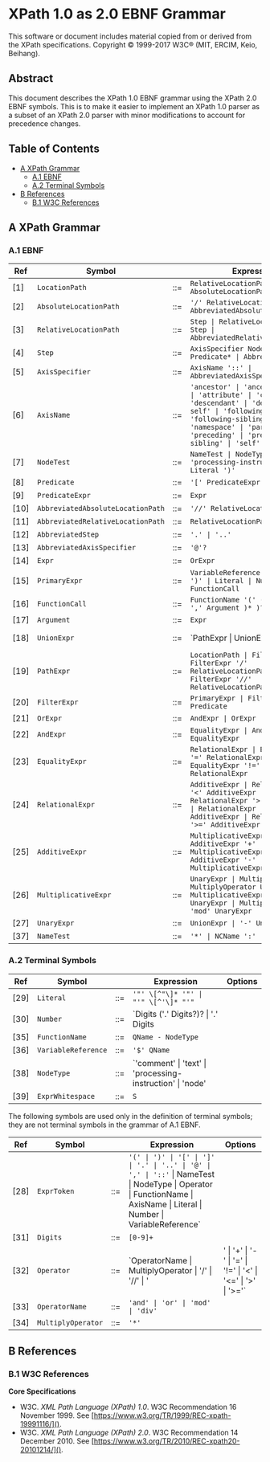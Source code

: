# XPath 1.0 as 2.0 EBNF Grammar

This software or document includes material copied from or derived from the
XPath specifications. Copyright © 1999-2017 W3C® (MIT, ERCIM, Keio, Beihang).

## Abstract
This document describes the XPath 1.0 EBNF grammar using the XPath 2.0
EBNF symbols. This is to make it easier to implement an XPath 1.0 parser
as a subset of an XPath 2.0 parser with minor modifications to account
for precedence changes.

## Table of Contents
- [A XPath Grammar](#a-xpath-grammar)
  - [A.1 EBNF](#a1-ebnf)
  - [A.2 Terminal Symbols](#a2-terminal-symbols)
- [B References](#b-references)
  - [B.1 W3C References](#b1-w3c-references)

## A XPath Grammar

### A.1 EBNF

| Ref     | Symbol                            |     | Expression                          | Options              |
|---------|-----------------------------------|-----|-------------------------------------|----------------------|
| \[1\]   | `LocationPath`                    | ::= | `RelativeLocationPath \| AbsoluteLocationPath` |           |
| \[2\]   | `AbsoluteLocationPath`            | ::= | `'/' RelativeLocationPath? \| AbbreviatedAbsoluteLocationPath` | |
| \[3\]   | `RelativeLocationPath`            | ::= | `Step \| RelativeLocationPath '/' Step \| AbbreviatedRelativeLocationPath` | |
| \[4\]   | `Step`                            | ::= | `AxisSpecifier NodeTest Predicate* \| AbbreviatedStep` |   |
| \[5\]   | `AxisSpecifier`                   | ::= | `AxisName '::' \| AbbreviatedAxisSpecifier` |              |
| \[6\]   | `AxisName`                        | ::= | `'ancestor' \| 'ancestor-or-self' \| 'attribute' \| 'child' \| 'descendant' \| 'descendant-or-self' \| 'following' \| 'following-sibling' \| 'namespace' \| 'parent' \| 'preceding' \| 'preceding-sibling' \| 'self'` | |
| \[7\]   | `NodeTest`                        | ::= | `NameTest \| NodeType '(' ')' \| 'processing-instruction' '(' Literal ')'` | |
| \[8\]   | `Predicate`                       | ::= | `'[' PredicateExpr ']'`             |                      | 
| \[9\]   | `PredicateExpr`                   | ::= | `Expr`                              |                      |
| \[10\]  | `AbbreviatedAbsoluteLocationPath` | ::= | `'//' RelativeLocationPath`         |                      |
| \[11\]  | `AbbreviatedRelativeLocationPath` | ::= | `RelativeLocationPath '//' Step`    |                      |	
| \[12\]  | `AbbreviatedStep`                 | ::= | `'.' \| '..'`                       |                      |
| \[13\]  | `AbbreviatedAxisSpecifier`        | ::= | `'@'?`                              |                      |
| \[14\]  | `Expr`                            | ::= | `OrExpr`                            |                      |
| \[15\]  | `PrimaryExpr`                     | ::= | `VariableReference \| '(' Expr ')' \| Literal \| Number \| FunctionCall` | |
| \[16\]  | `FunctionCall`                    | ::= | `FunctionName '(' ( Argument ( ',' Argument )* )? ')'` |   |
| \[17\]  | `Argument`                        | ::= | `Expr`                              |                      |
| \[18\]  | `UnionExpr`                       | ::= | `PathExpr \| UnionExpr '|' PathExpr` |                     |	
| \[19\]  | `PathExpr`                        | ::= | `LocationPath \| FilterExpr \| FilterExpr '/' RelativeLocationPath \| FilterExpr '//' RelativeLocationPath` | |
| \[20\]  | `FilterExpr`                      | ::= | `PrimaryExpr \| FilterExpr Predicate` |                    |
| \[21\]  | `OrExpr`                          | ::= | `AndExpr \| OrExpr 'or' AndExpr`    |                      |
| \[22\]  | `AndExpr`                         | ::= | `EqualityExpr \| AndExpr 'and' EqualityExpr` |             |
| \[23\]  | `EqualityExpr`                    | ::= | `RelationalExpr \| EqualityExpr '=' RelationalExpr \| EqualityExpr '!=' RelationalExpr` | |
| \[24\]  | `RelationalExpr`                  | ::= | `AdditiveExpr \| RelationalExpr '<' AdditiveExpr \| RelationalExpr '>' AdditiveExpr \| RelationalExpr '<=' AdditiveExpr \| RelationalExpr '>=' AdditiveExpr` | |
| \[25\]  | `AdditiveExpr`                    | ::= | `MultiplicativeExpr \| AdditiveExpr '+' MultiplicativeExpr \| AdditiveExpr '-' MultiplicativeExpr` | |
| \[26\]  | `MultiplicativeExpr`              | ::= | `UnaryExpr \| MultiplicativeExpr MultiplyOperator UnaryExpr \| MultiplicativeExpr 'div' UnaryExpr \| MultiplicativeExpr 'mod' UnaryExpr` | |
| \[27\]  | `UnaryExpr`                       | ::= | `UnionExpr \| '-' UnaryExpr`        |                      |
| \[37\]  | `NameTest`                        | ::= | `'*' \| NCName ':' '*' \| QName`    |                      |

### A.2 Terminal Symbols

| Ref     | Symbol                            |     | Expression                          | Options              |
|---------|-----------------------------------|-----|-------------------------------------|----------------------|
| \[29\]  | `Literal`                         | ::= | `'"' \[^"\]* '"' \| "'" \[^'\]* "'"` |                     |
| \[30\]  | `Number`                          | ::= | `Digits ('.' Digits?)? \| '.' Digits |                     |
| \[35\]  | `FunctionName`                    | ::= | `QName - NodeType`                  |                      |
| \[36\]  | `VariableReference`               | ::= | `'$' QName`                         |                      |
| \[38\]  | `NodeType`                        | ::= | `'comment' \| 'text' \| 'processing-instruction' \| 'node' | |
| \[39\]  | `ExprWhitespace`                  | ::= | `S`                                 |                      |

The following symbols are used only in the definition of terminal symbols; they
are not terminal symbols in the grammar of A.1 EBNF.

| Ref     | Symbol                            |     | Expression                          | Options              |
|---------|-----------------------------------|-----|-------------------------------------|----------------------|
| \[28\]  | `ExprToken`                       | ::= | `'(' \| ')' \| '[' \| ']' \| '.' \| '..' \| '@' \| ',' \| '::'` \| NameTest \| NodeType \| Operator \| FunctionName \| AxisName \| Literal \| Number \| VariableReference` | |
| \[31\]  | `Digits`                          | ::= | `[0-9]+`                            |                      |
| \[32\]  | `Operator`                        | ::= | `OperatorName \| MultiplyOperator \| '/' \| '//' \| '|' \| '+' \| '-' \| '=' \| '!=' \| '<' \| '<=' \| '>' \| '>='` | |
| \[33\]  | `OperatorName`                    | ::= | `'and' \| 'or' \| 'mod' \| 'div'`   |                      |
| \[34\]  | `MultiplyOperator`                | ::= | `'*'`                               |                      |

## B References

### B.1 W3C References
__Core Specifications__
*  W3C. *XML Path Language (XPath) 1.0*. W3C Recommendation 16 November 1999.
   See [https://www.w3.org/TR/1999/REC-xpath-19991116/]().
*  W3C. *XML Path Language (XPath) 2.0*. W3C Recommendation 14 December 2010.
   See [https://www.w3.org/TR/2010/REC-xpath20-20101214/]().

